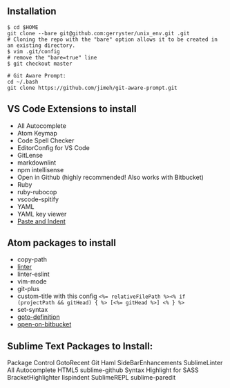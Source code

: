 ## Installation

```
$ cd $HOME
git clone --bare git@github.com:gerryster/unix_env.git .git
# Cloning the repo with the "bare" option allows it to be created in an existing directory.
$ vim .git/config
# remove the "bare=true" line
$ git checkout master

# Git Aware Prompt:
cd ~/.bash
git clone https://github.com/jimeh/git-aware-prompt.git
```

## VS Code Extensions to install

* All Autocomplete
* Atom Keymap
* Code Spell Checker
* EditorConfig for VS Code
* GitLense
* markdownlint
* npm intellisense
* Open in Github (highly recommended! Also works with Bitbucket)
* Ruby
* ruby-rubocop
* vscode-spitify
* YAML
* YAML key viewer
* [Paste and Indent](https://marketplace.visualstudio.com/items?itemName=Rubymaniac.vscode-paste-and-indent)

## Atom packages to install
* copy-path
* [linter](https://atom.io/packages/linter)
* linter-eslint
* vim-mode
* git-plus
* custom-title with this config `<%= relativeFilePath %><% if (projectPath && gitHead) { %> [<%= gitHead %>] <% } %>`
* set-syntax
* [goto-definition](https://atom.io/packages/goto-definition)
* [open-on-bitbucket](https://atom.io/packages/open-on-bitbucket)

## Sublime Text Packages to Install:

Package Control
GotoRecent
Git
Haml
SideBarEnhancements
SublimeLinter
All Autocomplete
HTML5
sublime-github
Syntax Highlight for SASS
BracketHighlighter
lispindent
SublimeREPL
sublime-paredit
